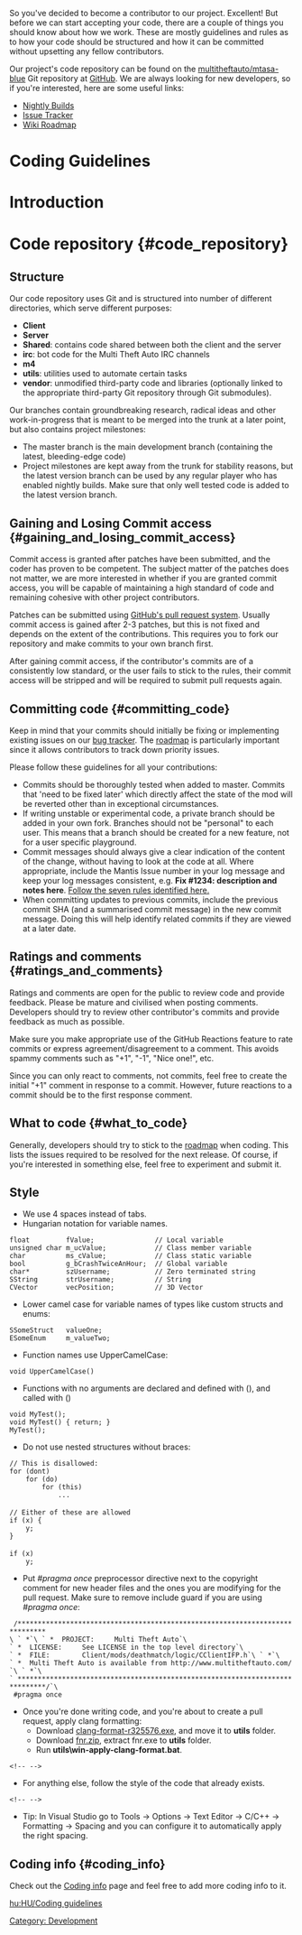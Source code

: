 So you've decided to become a contributor to our project. Excellent!
But before we can start accepting your code, there are a couple of
things you should know about how we work. These are mostly guidelines
and rules as to how your code should be structured and how it can be
committed without upsetting any fellow contributors.

Our project's code repository can be found on the [multitheftauto/mtasa-blue](https://github.com/multitheftauto/mtasa-blue/) Git repository at [GitHub](https://github.com/). We are always looking for new developers, so if you're interested, here are some useful links:

* [Nightly Builds](https://nightly.mtasa.com/)
* [Issue Tracker](https://github.com/multitheftauto/mtasa-blue/issues)
* [Wiki Roadmap](https://wiki.mtasa.com/wiki/Roadmap)

# Coding Guidelines

Introduction
============

Code repository {#code_repository}
===============

Structure
---------

Our code repository uses Git and is structured into number of different
directories, which serve different purposes:

-   **Client**
-   **Server**
-   **Shared**: contains code shared between both the client and the
    server
-   **irc**: bot code for the Multi Theft Auto IRC channels
-   **m4**
-   **utils**: utilities used to automate certain tasks
-   **vendor**: unmodified third-party code and libraries (optionally
    linked to the appropriate third-party Git repository through Git
    submodules).

Our branches contain groundbreaking research, radical ideas and other
work-in-progress that is meant to be merged into the trunk at a later
point, but also contains project milestones:

-   The master branch is the main development branch (containing the
    latest, bleeding-edge code)
-   Project milestones are kept away from the trunk for stability
    reasons, but the latest version branch can be used by any regular
    player who has enabled nightly builds. Make sure that only well
    tested code is added to the latest version branch.

Gaining and Losing Commit access {#gaining_and_losing_commit_access}
--------------------------------

Commit access is granted after patches have been submitted, and the
coder has proven to be competent. The subject matter of the patches does
not matter, we are more interested in whether if you are granted commit
access, you will be capable of maintaining a high standard of code and
remaining cohesive with other project contributors.

Patches can be submitted using [GitHub\'s pull request
system](https://github.com/multitheftauto/mtasa-blue/pull/new). Usually
commit access is gained after 2-3 patches, but this is not fixed and
depends on the extent of the contributions. This requires you to fork
our repository and make commits to your own branch first.

After gaining commit access, if the contributor\'s commits are of a
consistently low standard, or the user fails to stick to the rules,
their commit access will be stripped and will be required to submit pull
requests again.

Committing code {#committing_code}
---------------

Keep in mind that your commits should initially be fixing or
implementing existing issues on our [bug
tracker](http://bugs.mtasa.com). The
[roadmap](http://bugs.mtasa.com/roadmap_page.php) is particularly
important since it allows contributors to track down priority issues.

Please follow these guidelines for all your contributions:

-   Commits should be thoroughly tested when added to master. Commits
    that \'need to be fixed later\' which directly affect the state of
    the mod will be reverted other than in exceptional circumstances.
-   If writing unstable or experimental code, a private branch should be
    added in your own fork. Branches should not be \"personal\" to each
    user. This means that a branch should be created for a new feature,
    not for a user specific playground.
-   Commit messages should always give a clear indication of the content
    of the change, without having to look at the code at all. Where
    appropriate, include the Mantis Issue number in your log message and
    keep your log messages consistent, e.g. **Fix \#1234: description
    and notes here**. [Follow the seven rules identified
    here.](http://chris.beams.io/posts/git-commit/)
-   When committing updates to previous commits, include the previous
    commit SHA (and a summarised commit message) in the new commit
    message. Doing this will help identify related commits if they are
    viewed at a later date.

Ratings and comments {#ratings_and_comments}
--------------------

Ratings and comments are open for the public to review code and provide
feedback. Please be mature and civilised when posting comments.
Developers should try to review other contributor\'s commits and provide
feedback as much as possible.

Make sure you make appropriate use of the GitHub Reactions feature to
rate commits or express agreement/disagreement to a comment. This avoids
spammy comments such as \"+1\", \"-1\", \"Nice one!\", etc.

Since you can only react to comments, not commits, feel free to create
the initial \"+1\" comment in response to a commit. However, future
reactions to a commit should be to the first response comment.

What to code {#what_to_code}
------------

Generally, developers should try to stick to the
[roadmap](http://bugs.mtasa.com/roadmap_page.php) when coding. This
lists the issues required to be resolved for the next release. Of
course, if you\'re interested in something else, feel free to experiment
and submit it.

Style
-----

-   We use 4 spaces instead of tabs.
-   Hungarian notation for variable names.

`float         fValue;               // Local variable`\
`unsigned char m_ucValue;            // Class member variable`\
`char          ms_cValue;            // Class static variable`\
`bool          g_bCrashTwiceAnHour;  // Global variable`\
`char*         szUsername;           // Zero terminated string`\
`SString       strUsername;          // String`\
`CVector       vecPosition;          // 3D Vector`

-   Lower camel case for variable names of types like custom structs and
    enums:

`SSomeStruct   valueOne;`\
`ESomeEnum     m_valueTwo;`

-   Function names use UpperCamelCase:

`void UpperCamelCase()`

-   Functions with no arguments are declared and defined with (), and
    called with ()

`void MyTest();`\
`void MyTest() { return; }`\
`MyTest();`

-   Do not use nested structures without braces:

`// This is disallowed:`\
`for (dont)`\
`    for (do)`\
`        for (this)`\
`            ...`\
\
`// Either of these are allowed`\
`if (x) {`\
`    y;`\
`}`\
\
`if (x)`\
`    y;`

-   Put *\#pragma once* preprocessor directive next to the copyright
    comment for new header files and the ones you are modifying for the
    pull request. Make sure to remove include guard if you are using
    *\#pragma once*:

` /*****************************************************************************`\
``\
` *`\
` *  PROJECT:     Multi Theft Auto`\
` *  LICENSE:     See LICENSE in the top level directory`\
` *  FILE:        Client/mods/deathmatch/logic/CClientIFP.h`\
` *`\
` *  Multi Theft Auto is available from http://www.multitheftauto.com/`\
` *`\
` *****************************************************************************/`\
``\
` #pragma once`

-   Once you\'re done writing code, and you\'re about to create a pull
    request, apply clang formatting:
    -   Download
        [clang-format-r325576.exe](http://prereleases.llvm.org/win-snapshots/clang-format-r325576.exe),
        and move it to **utils** folder.
    -   Download [fnr.zip](http://findandreplace.io/downloads/fnr.zip),
        extract fnr.exe to **utils** folder.
    -   Run **utils\\win-apply-clang-format.bat**.

```{=html}
<!-- -->
```
-   For anything else, follow the style of the code that already exists.

```{=html}
<!-- -->
```
-   Tip: In Visual Studio go to Tools -\> Options -\> Text Editor -\>
    C/C++ -\> Formatting -\> Spacing and you can configure it to
    automatically apply the right spacing.

Coding info {#coding_info}
-----------

Check out the [Coding info](Coding_info "wikilink") page and feel free
to add more coding info to it.

[hu:HU/Coding guidelines](hu:HU/Coding_guidelines "wikilink")

[Category: Development](Category:_Development "wikilink")

